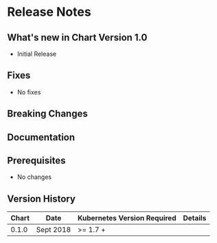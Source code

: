 # Release Notes

## What's new in Chart Version 1.0

- Initial Release

## Fixes

- No fixes

## Breaking Changes


## Documentation


## Prerequisites

- No changes

## Version History

| Chart | Date     | Kubernetes Version Required | Details |
| ----- | -------- | --------------------------- | ------- |
| 0.1.0 |Sept 2018 |>= 1.7 +                     |         | 
